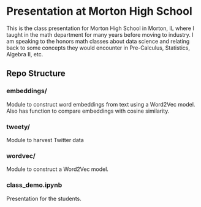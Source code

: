 # Presentation at Morton High School

This is the class presentation for Morton High School in Morton, IL where I taught in the 
math department for many years before moving to industry. I am speaking to the honors math 
classes about data science and relating back to some concepts they would encounter in 
Pre-Calculus, Statistics, Algebra II, etc. 

## Repo Structure

### embeddings/
Module to construct word embeddings from text using a Word2Vec model.
Also has function to compare embeddings with cosine similarity.

### tweety/
Module to harvest Twitter data

### wordvec/
Module to construct a Word2Vec model.

### class_demo.ipynb
Presentation for the students.
